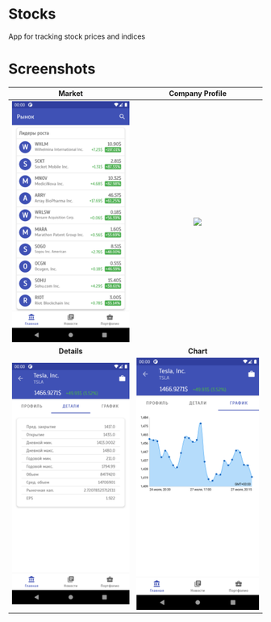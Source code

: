 # Stocks
App for tracking stock prices and indices


# Screenshots
|    Market    | Company Profile|
|     :---:    |      :---:     | 
|![](https://github.com/diazzerss/Stocks/blob/master/design/home.png)  | ![](https://github.com/diazzerss/Stocks/blob/master/design/company%20profile.png) |
|  **Details** |   **Chart**    |
|![](https://github.com/diazzerss/Stocks/blob/master/design/details.png) | ![](https://github.com/diazzerss/Stocks/blob/master/design/chart.png) |
